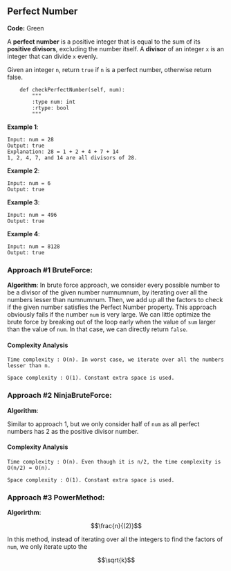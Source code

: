 ## Perfect Number

**Code:** Green

A __perfect number__ is a positive integer that is equal to the sum of its __positive divisors__, excluding the number itself. A __divisor__ of an integer ```x``` is an integer that can divide ```x``` evenly.

Given an integer ```n```, return ```true``` if ```n``` is a perfect number, otherwise return false.

```{python}
    def checkPerfectNumber(self, num):
        """
        :type num: int
        :rtype: bool
        """
```

__Example 1__:
```
Input: num = 28
Output: true
Explanation: 28 = 1 + 2 + 4 + 7 + 14
1, 2, 4, 7, and 14 are all divisors of 28.
```

__Example 2__: 
```
Input: num = 6
Output: true
```

__Example 3__:
```
Input: num = 496
Output: true
```
__Example 4__:
```
Input: num = 8128
Output: true
```

### Approach #1 BruteForce:

__Algorithm__:
In brute force approach, we consider every possible number to be a divisor of the given number numnumnum, by iterating over all the numbers lesser than numnumnum. Then, we add up all the factors to check if the given number satisfies the Perfect Number property. This approach obviously fails if the number ```num``` is very large. We can little optimize the brute force by breaking out of the loop early when the value of ```sum``` larger than the value of ```num```. In that case, we can directly return ```false```.

#### Complexity Analysis

    Time complexity : O(n). In worst case, we iterate over all the numbers lesser than n.

    Space complexity : O(1). Constant extra space is used.
    
### Approach #2 NinjaBruteForce:

__Algorithm__:

Similar to approach 1, but we only consider half of ```num``` as all perfect numbers has 2 as the positive divisor number.

#### Complexity Analysis

    Time complexity : O(n). Even though it is n/2, the time complexity is O(n/2) = O(n).

    Space complexity : O(1). Constant extra space is used.
    
### Approach #3 PowerMethod:

__Algorirthm__:


$$\frac{n}{(2)}$$

In this method, instead of iterating over all the integers to find the factors of ```num```, we only iterate upto the 

$$\sqrt{k}$$

